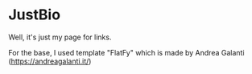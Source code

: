 # JustBio

Well, it's just my page for links.

For the base, I used template "FlatFy" which is made by Andrea Galanti (https://andreagalanti.it/)
